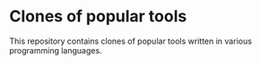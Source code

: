 # Clones of popular tools
This repository contains clones of popular tools written in various 
programming languages.
